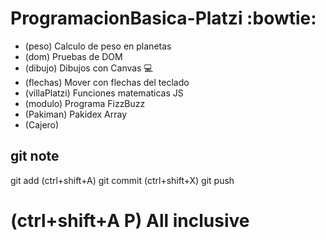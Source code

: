 # ProgramacionBasica-Platzi :bowtie:

- (peso) Calculo de peso en planetas
- (dom) Pruebas de DOM
- (dibujo) Dibujos con Canvas :computer:
- (flechas) Mover con flechas del teclado
- (villaPlatzi) Funciones matematicas JS
- (modulo) Programa FizzBuzz
- (Pakiman) Pakidex Array
- (Cajero)

## git note
git add  (ctrl+shift+A)
git commit (ctrl+shift+X)
git push

# (ctrl+shift+A P) All inclusive
